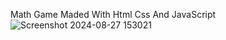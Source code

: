 Math Game Maded With Html Css And JavaScript![Screenshot 2024-08-27 153021](https://github.com/user-attachments/assets/6359a99b-084d-4195-994e-a87ba1630f7d)
